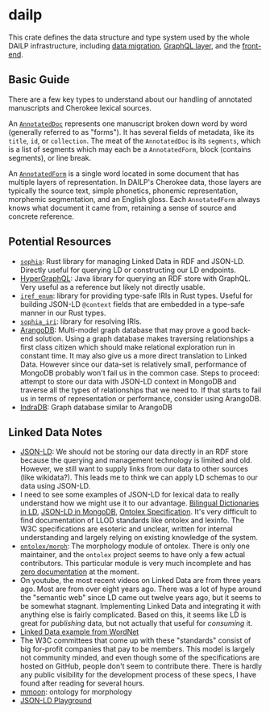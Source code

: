 # dailp

This crate defines the data structure and type system used by the whole DAILP infrastructure, including [data migration](../migration), [GraphQL layer](../graphql), and the [front-end](../website).

## Basic Guide

There are a few key types to understand about our handling of annotated manuscripts and Cherokee lexical sources.

An [`AnnotatedDoc`](src/document.rs) represents one manuscript broken down word by word (generally referred to as "forms").
It has several fields of metadata, like its `title`, `id`, or `collection`.
The meat of the `AnnotatedDoc` is its `segments`, which is a list of segments which may each be a `AnnotatedForm`, block (contains segments), or line break.

An [`AnnotatedForm`](src/form.rs) is a single word located in some document that has multiple layers of representation.
In DAILP's Cherokee data, those layers are typically the source text, simple phonetics, phonemic representation, morphemic segmentation, and an English gloss.
Each `AnnotatedForm` always knows what document it came from, retaining a sense of source and concrete reference.

## Potential Resources

- [`sophia`](https://github.com/pchampin/sophia_rs): Rust library for managing Linked Data in RDF and JSON-LD.
  Directly useful for querying LD or constructing our LD endpoints.
- [HyperGraphQL](https://github.com/hypergraphql/hypergraphql): Java library for querying an RDF store with GraphQL.
  Very useful as a reference but likely not directly usable.
- [`iref_enum`](https://docs.rs/iref-enum/1.1.0/iref_enum/): library for providing type-safe IRIs in Rust types.
  Useful for building JSON-LD `@context` fields that are embedded in a type-safe manner in our Rust types.
- [`sophia_iri`](https://crates.io/crates/sophia_iri): library for resolving IRIs.
- [ArangoDB](https://www.arangodb.com): Multi-model graph database that may prove a good back-end solution.
  Using a graph database makes traversing relationships a first class citizen which should make relational exploration run in constant time.
  It may also give us a more direct translation to Linked Data.
  However since our data-set is relatively small, performance of MongoDB probably won't fail us in the common case.
  Steps to proceed: attempt to store our data with JSON-LD context in MongoDB and traverse all the types of relationships that we need to.
  If that starts to fail us in terms of representation or performance, consider using ArangoDB.
- [IndraDB](https://github.com/indradb/indradb): Graph database similar to ArangoDB

## Linked Data Notes

- [JSON-LD](http://manu.sporny.org/2014/json-ld-origins-2/): We should not be storing our data directly in an RDF store because the querying and management technology is limited and old.
  However, we still want to supply links from our data to other sources (like wikidata?).
  This leads me to think we can apply LD schemas to our data using JSON-LD.
- I need to see some examples of JSON-LD for lexical data to really understand how we might use it to our advantage. [Bilingual Dictionaries in LD](https://www.w3.org/2015/09/bpmlod-reports/bilingual-dictionaries/), [JSON-LD in MongoDB](https://www.slideshare.net/gkellogg1/jsonld-and-mongodb), [Ontolex Specification](https://www.w3.org/2016/05/ontolex/#core).
  It's very difficult to find documentation of LLOD standards like ontolex and lexinfo.
  The W3C specifications are esoteric and unclear, written for internal understanding and largely relying on existing knowledge of the system.
- [`ontolex/morph`](https://github.com/ontolex/morph): The morphology module of ontolex.
  There is only one maintainer, and the `ontolex` project seems to have only a few actual contributors.
  This particular module is very much incomplete and has [zero documentation](https://ontolex.github.io/morph/) at the moment.
- On youtube, the most recent videos on Linked Data are from three years ago.
  Most are from over eight years ago.
  There was a lot of hype around the "semantic web" since LD came out twelve years ago, but it seems to be somewhat stagnant.
  Implementing Linked Data and integrating it with anything else is fairly complicated.
  Based on this, it seems like LD is great for _publishing_ data, but not actually that useful for _consuming_ it.
- [Linked Data example from WordNet](https://elex.link/elex2017/wp-content/uploads/2017/09/paper36.pdf)
- The W3C committees that come up with these "standards" consist of big for-profit companies that pay to be members.
  This model is largely not community minded, and even though some of the specifications are hosted on GitHub, people don't seem to contribute there.
  There is hardly any public visibility for the development process of these specs, I have found after reading for several hours.
- [mmoon](https://mmoon.org): ontology for morphology
- [JSON-LD Playground](https://json-ld.org/playground/)
